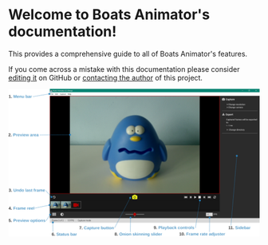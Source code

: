 # Welcome to Boats Animator's documentation!
This provides a comprehensive guide to all of Boats Animator's features.

If you come across a mistake with this documentation please consider [editing it](https://www.github.com/charlielee/boats-animator/tree/master/docs) on GitHub or [contacting the author](http://charlielee.uk/contact-me/) of this project.

![Main window](img/main-window.svg)